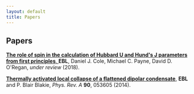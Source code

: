 ```yaml
---
layout: default 
title: Papers
---
```


## Papers

<a href="https://arxiv.org/abs/1802.09048">__The role of spin in the calculation of Hubbard U and Hund's J parameters from first principles__,  </a> <b>EBL</b>, Daniel J. Cole, Michael C. Payne, David D. O'Regan, *under review* (2018). <a href="https://arxiv.org/abs/1802.09048"><i class="ai ai-arxiv "></i></a>

<a href="https://dx.doi.org/10.1103/physrevfluids.1.044502">__Thermally activated local collapse of a flattened dipolar condensate__,</a> <b>EBL</b> and P. Blair Blakie, *Phys. Rev. A* **90**, 053605 (2014). <a href="https://dx.doi.org/10.1103/PhysRevA.90.053605"><i class="ai ai-doi "></i></a>
